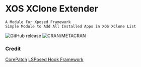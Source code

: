 # XOS XClone Extender

```
A Module For Xposed Framework
Simple Module to Add All Installed Apps in XOS XClone List
 ```
![GitHub release ](https://img.shields.io/github/v/release/ArifRios1st/xosxcloneextender)  ![CRAN/METACRAN](https://img.shields.io/cran/l/devtools)


### Credit
[CorePatch](https://github.com/LSPosed/CorePatch)
[LSPosed Hook Framework](https://github.com/LSPosed/LSPosed)
